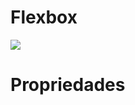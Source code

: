 # Flexbox

![](https://www.chiefofdesign.com.br/wp-content/uploads/2017/11/flexbox-css.png)


# Propriedades






